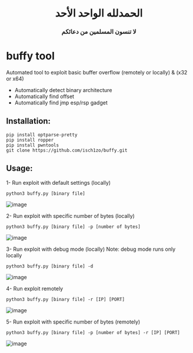 <h1 align="center">الحمدلله الواحد الأحد</h1>
<h3 align="center">لا تنسون المسلمين من دعائكم</h3>

# buffy tool
Automated tool to exploit basic buffer overflow (remotely or locally) &amp; (x32 or x64)
+ Automatically detect binary architecture
+ Automatically find offset
+ Automatically find jmp esp/rsp gadget


## Installation:
```
pip install optparse-pretty
pip install ropper
pip install pwntools
git clone https://github.com/isch1zo/buffy.git
```

## Usage:
1- Run exploit with default settings (locally)
```
python3 buffy.py [binary file]
```
![image](https://user-images.githubusercontent.com/42019491/151808704-523124e5-ccb2-43ce-b427-5a9c5c55b904.png)

2- Run exploit with specific number of bytes (locally)
```
python3 buffy.py [binary file] -p [number of bytes]
```
![image](https://user-images.githubusercontent.com/42019491/151809034-7557e722-d064-4382-b322-0a43a24a37ef.png)

3- Run exploit with debug mode (locally)
Note: debug mode runs only locally
```
python3 buffy.py [binary file] -d
```
![image](https://user-images.githubusercontent.com/42019491/151809277-15fcc5a0-5fe9-483b-ac79-f83359e9a34b.png)

4- Run exploit remotely
```
python3 buffy.py [binary file] -r [IP] [PORT]
```
![image](https://user-images.githubusercontent.com/42019491/151810105-9a215a32-7313-4dc2-81a0-87bf642bb107.png)

5- Run exploit with specific number of bytes (remotely)
```
python3 buffy.py [binary file] -p [number of bytes] -r [IP] [PORT]
```
![image](https://user-images.githubusercontent.com/42019491/151810375-8501d73b-5b68-49a1-b69f-367f271c0758.png)
